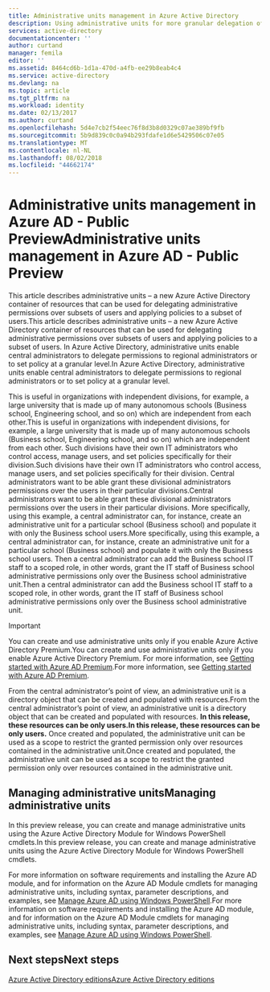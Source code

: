 ```yaml
---
title: Administrative units management in Azure Active Directory
description: Using administrative units for more granular delegation of permissions in Azure Active Directory
services: active-directory
documentationcenter: ''
author: curtand
manager: femila
editor: ''
ms.assetid: 8464cd6b-1d1a-470d-a4fb-ee29b8eab4c4
ms.service: active-directory
ms.devlang: na
ms.topic: article
ms.tgt_pltfrm: na
ms.workload: identity
ms.date: 02/13/2017
ms.author: curtand
ms.openlocfilehash: 5d4e7cb2f54eec76f8d3b8d0329c07ae389bf9fb
ms.sourcegitcommit: 5b9d839c0c0a94b293fdafe1d6e5429506c07e05
ms.translationtype: MT
ms.contentlocale: nl-NL
ms.lasthandoff: 08/02/2018
ms.locfileid: "44662174"
---
```

# <a name="administrative-units-management-in-azure-ad---public-preview"></a><span data-ttu-id="3cdda-103">Administrative units management in Azure AD - Public Preview</span><span class="sxs-lookup"><span data-stu-id="3cdda-103">Administrative units management in Azure AD - Public Preview</span></span>
<span data-ttu-id="3cdda-104">This article describes administrative units – a new Azure Active Directory container of resources that can be used for delegating administrative permissions over subsets of users and applying policies to a subset of users.</span><span class="sxs-lookup"><span data-stu-id="3cdda-104">This article describes administrative units – a new Azure Active Directory container of resources that can be used for delegating administrative permissions over subsets of users and applying policies to a subset of users.</span></span> <span data-ttu-id="3cdda-105">In Azure Active Directory, administrative units enable central administrators to delegate permissions to regional administrators or to set policy at a granular level.</span><span class="sxs-lookup"><span data-stu-id="3cdda-105">In Azure Active Directory, administrative units enable central administrators to delegate permissions to regional administrators or to set policy at a granular level.</span></span>

<span data-ttu-id="3cdda-106">This is useful in organizations with independent divisions, for example, a large university that is made up of many autonomous schools (Business school, Engineering school, and so on) which are independent from each other.</span><span class="sxs-lookup"><span data-stu-id="3cdda-106">This is useful in organizations with independent divisions, for example, a large university that is made up of many autonomous schools (Business school, Engineering school, and so on) which are independent from each other.</span></span> <span data-ttu-id="3cdda-107">Such divisions have their own IT administrators who control access, manage users, and set policies specifically for their division.</span><span class="sxs-lookup"><span data-stu-id="3cdda-107">Such divisions have their own IT administrators who control access, manage users, and set policies specifically for their division.</span></span> <span data-ttu-id="3cdda-108">Central administrators want to be able grant these divisional administrators permissions over the users in their particular divisions.</span><span class="sxs-lookup"><span data-stu-id="3cdda-108">Central administrators want to be able grant these divisional administrators permissions over the users in their particular divisions.</span></span> <span data-ttu-id="3cdda-109">More specifically, using this example, a central administrator can, for instance, create an administrative unit for a particular school (Business school) and populate it with only the Business school users.</span><span class="sxs-lookup"><span data-stu-id="3cdda-109">More specifically, using this example, a central administrator can, for instance, create an administrative unit for a particular school (Business school) and populate it with only the Business school users.</span></span> <span data-ttu-id="3cdda-110">Then a central administrator can add the Business school IT staff to a scoped role, in other words, grant the IT staff of Business school administrative permissions only over the Business school administrative unit.</span><span class="sxs-lookup"><span data-stu-id="3cdda-110">Then a central administrator can add the Business school IT staff to a scoped role, in other words, grant the IT staff of Business school administrative permissions only over the Business school administrative unit.</span></span>

> [!IMPORTANT]
> <span data-ttu-id="3cdda-111">You can create and use administrative units only if you enable Azure Active Directory Premium.</span><span class="sxs-lookup"><span data-stu-id="3cdda-111">You can create and use administrative units only if you enable Azure Active Directory Premium.</span></span> <span data-ttu-id="3cdda-112">For more information, see [Getting started with Azure AD Premium](active-directory-get-started-premium.md).</span><span class="sxs-lookup"><span data-stu-id="3cdda-112">For more information, see [Getting started with Azure AD Premium](active-directory-get-started-premium.md).</span></span>
>
>

<span data-ttu-id="3cdda-113">From the central administrator’s point of view, an administrative unit is a directory object that can be created and populated with resources.</span><span class="sxs-lookup"><span data-stu-id="3cdda-113">From the central administrator’s point of view, an administrative unit is a directory object that can be created and populated with resources.</span></span> <span data-ttu-id="3cdda-114">**In this release, these resources can be only users.**</span><span class="sxs-lookup"><span data-stu-id="3cdda-114">**In this release, these resources can be only users.**</span></span> <span data-ttu-id="3cdda-115">Once created and populated, the administrative unit can be used as a scope to restrict the granted permission only over resources contained in the administrative unit.</span><span class="sxs-lookup"><span data-stu-id="3cdda-115">Once created and populated, the administrative unit can be used as a scope to restrict the granted permission only over resources contained in the administrative unit.</span></span>

## <a name="managing-administrative-units"></a><span data-ttu-id="3cdda-116">Managing administrative units</span><span class="sxs-lookup"><span data-stu-id="3cdda-116">Managing administrative units</span></span>
<span data-ttu-id="3cdda-117">In this preview release, you can create and manage administrative units using the Azure Active Directory Module for Windows PowerShell cmdlets.</span><span class="sxs-lookup"><span data-stu-id="3cdda-117">In this preview release, you can create and manage administrative units using the Azure Active Directory Module for Windows PowerShell cmdlets.</span></span>

<span data-ttu-id="3cdda-118">For more information on software requirements and installing the Azure AD module, and for information on the Azure AD Module cmdlets for managing administrative units, including syntax, parameter descriptions, and examples, see [Manage Azure AD using Windows PowerShell](https://msdn.microsoft.com/library/azure/jj151815.aspx).</span><span class="sxs-lookup"><span data-stu-id="3cdda-118">For more information on software requirements and installing the Azure AD module, and for information on the Azure AD Module cmdlets for managing administrative units, including syntax, parameter descriptions, and examples, see [Manage Azure AD using Windows PowerShell](https://msdn.microsoft.com/library/azure/jj151815.aspx).</span></span>

## <a name="next-steps"></a><span data-ttu-id="3cdda-119">Next steps</span><span class="sxs-lookup"><span data-stu-id="3cdda-119">Next steps</span></span>
[<span data-ttu-id="3cdda-120">Azure Active Directory editions</span><span class="sxs-lookup"><span data-stu-id="3cdda-120">Azure Active Directory editions</span></span>](active-directory-editions.md)
